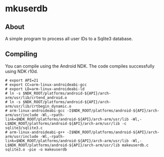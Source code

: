 mkuserdb
======

About
-----
A simple program to process all user IDs to a Sqlite3 database.

Compiling
---------
You can compile using the Android NDK. The code compiles successfully using NDK r10d.

    # export API=21
    # export CC=arm-linux-androideabi-gcc
    # export LD=arm-linux-androideabi-ld
    # ln -s $NDK_ROOT/platforms/android-${API}/arch-arm/usr/lib/crtend_android.o
    # ln -s $NDK_ROOT/platforms/android-${API}/arch-arm/usr/lib/crtbegin_dynamic.o
    # arm-linux-androideabi-gcc -I$NDK_ROOT/platforms/android-${API}/arch-arm/usr/include -Wl,-rpath-link=$NDK_ROOT/platforms/android-${API}/arch-arm/usr/lib -Wl,-L$NDK_ROOT/platforms/android-${API}/arch-arm/usr/lib -c sqlite3/sqlite3.c
    # arm-linux-androideabi-g++ -I$NDK_ROOT/platforms/android-${API}/arch-arm/usr/include -Wl,-rpath-link=$NDK_ROOT/platforms/android-${API}/arch-arm/usr/lib -Wl,-L$NDK_ROOT/platforms/android-${API}/arch-arm/usr/lib makeuserdb.c sqlite3.o -pie -o makeuserdb
